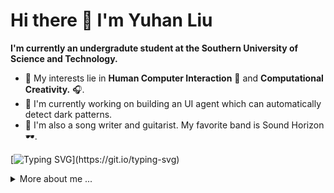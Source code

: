 # Hi there 👋 I'm Yuhan Liu 

**I'm currently an undergradute student at the Southern University of Science and Technology.**

- 🔬 My interests lie in **Human Computer Interaction** 🤖 and **Computational Creativity.** 🎧.
- 🔨 I'm currently working on building an UI agent which can automatically detect dark patterns.
- 🎼 I'm also a song writer and guitarist. My favorite band is Sound Horizon 🕶.
  
 [![Typing SVG](https://readme-typing-svg.demolab.com?font=Fira+Code&pause=1000&color=FF6600&random=false&width=550&lines=I+believe+that+everyone+is+one+in+a+billion.;Trying+to+make+the+world+a+better+place.)](https://git.io/typing-svg)

<details>
  
  <summary>More about me ...</summary>
  
  ### Languages
  
  ![Python](https://img.shields.io/badge/Python-3776AB?style=for-the-badge&logo=python&logoColor=white)
  ![HTML](https://img.shields.io/badge/HTML-239120?style=for-the-badge&logo=html5&logoColor=white)
  ![CSS](https://img.shields.io/badge/CSS-239120?&style=for-the-badge&logo=css3&logoColor=white)
  ![JavaScript](https://img.shields.io/badge/JavaScript-F7DF1E?style=for-the-badge&logo=javascript&logoColor=black)
  ![C](https://img.shields.io/badge/C-00599C?style=for-the-badge&logo=c&logoColor=white)
  ![Java](https://img.shields.io/badge/Java-ED8B00?style=for-the-badge&logo=openjdk&logoColor=white)
  ![Dart](https://img.shields.io/badge/Dart-0175C2?style=for-the-badge&logo=dart&logoColor=white)


  ### Frameworks

  ![React](https://img.shields.io/badge/React-20232A?style=for-the-badge&logo=react&logoColor=61DAFB)
  ![Django](https://img.shields.io/badge/Django-092E20?style=for-the-badge&logo=django&logoColor=white)
  ![Flutter](https://img.shields.io/badge/Flutter-02569B?style=for-the-badge&logo=flutter&logoColor=white)

  ### Databases

  ![Postgres](https://img.shields.io/badge/PostgreSQL-316192?style=for-the-badge&logo=postgresql&logoColor=white)
  ![MySQL](https://img.shields.io/badge/MySQL-005C84?style=for-the-badge&logo=mysql&logoColor=white).
  ![MongoDB](https://img.shields.io/badge/MongoDB-4EA94B?style=for-the-badge&logo=mongodb&logoColor=white)
  ![SQLite](https://img.shields.io/badge/SQLite-07405E?style=for-the-badge&logo=sqlite&logoColor=white)
  ![Supabase](https://img.shields.io/badge/Supabase-181818?style=for-the-badge&logo=supabase&logoColor=white)
  
</details>
